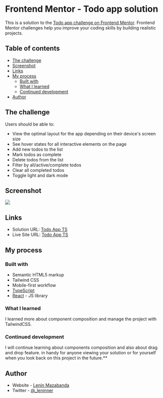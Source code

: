 <h1>Frontend Mentor - Todo app solution</h1>

This is a solution to the [Todo app challenge on Frontend Mentor](https://www.frontendmentor.io/challenges/todo-app-Su1_KokOW). Frontend Mentor challenges help you improve your coding skills by building realistic projects.

<h2>Table of contents</h2>

- [The challenge](#the-challenge)
- [Screenshot](#screenshot)
- [Links](#links)
- [My process](#my-process)
  - [Built with](#built-with)
  - [What I learned](#what-i-learned)
  - [Continued development](#continued-development)
- [Author](#author)

## The challenge

Users should be able to:

- View the optimal layout for the app depending on their device's screen size
- See hover states for all interactive elements on the page
- Add new todos to the list
- Mark todos as complete
- Delete todos from the list
- Filter by all/active/complete todos
- Clear all completed todos
- Toggle light and dark mode

## Screenshot

![](./screenshot.jpg)

## Links

- Solution URL: [Todo App TS](https://github.com/Leninner/todo-app-ts)
- Live Site URL: [Todo App TS](https://todo-app-ts-pi.vercel.app/)

## My process

### Built with

- Semantic HTML5 markup
- Tailwind CSS
- Mobile-first workflow
- [TypeScript](https://www.typescriptlang.org/)
- [React](https://reactjs.org/) - JS library

### What I learned

I learned more about component composition and manage the project with TailwindCSS.

### Continued development

I will continue learning about components composition and also about drag and drop feature.
in handy for anyone viewing your solution or for yourself when you look back on this project in the future.\*\*

## Author

- Website - [Lenin Mazabanda](https://leninner.vercel.app/)
- Twitter - [@\_leninner](https://twitter.com/_leninner)
